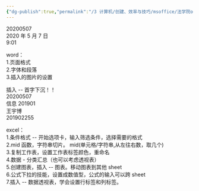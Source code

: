 ```yaml
---
{"dg-publish":true,"permalink":"/3 计算机/创建、效率与技巧/msoffice/法学院office二级培训/20200507/","title":"20200507"}
---
```



20200507  
2020 年 5 月 7 日  
9:01

word：  
1.页面格式  
2.字体和段落  
3.插入的图片的设置

插入 -- 首字下沉！！  
20200507  
信息 201901  
王宇博  
201902255

excel：  
1.条件格式 -- 开始选项卡，输入筛选条件，选择需要的格式  
2.mid 函数，字符串切片。 mid(单元格/字符串,从左往右数，取几个)  
3.复制工作表，设置工作表标签颜色，重命名  
4.数据 - 分类汇总（也可以考虑透视表）  
5.创建图表，插入 -- 图表。移动图表到其他 sheet  
6.公式下拉的技能，设置成数值型，公式的输入可以跨 sheet  
7.插入 -- 数据透视表，学会设置行标签和列标签。